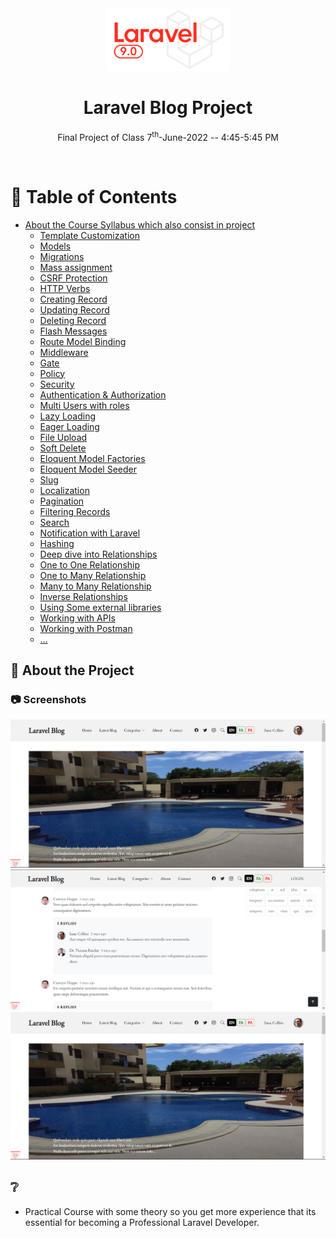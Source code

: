 <div align="center">

  <img src="public/Readme/laravel9.png" alt="logo" width="200" height="auto" />
  <h1>Laravel Blog Project</h1>
  
  <p>
    Final Project of Class 7<sup>th</sup>-June-2022 -- 4:45-5:45 PM
  </p>
   
</div>

<br />

<!-- Table of Contents -->

# :notebook_with_decorative_cover: Table of Contents

-   [About the Course Syllabus which also consist in project](#star2-about-the-project)
    -   [Template Customization](#camera-screenshots)
    -   [Models](#space_invader-tech-stack)
    -   [Migrations](#dart-features)
    -   [Mass assignment](#art-color-reference)
    -   [CSRF Protection](#key-environment-variables)
    -   [HTTP Verbs](#key-environment-variables)
    -   [Creating Record](#key-environment-variables)
    -   [Updating Record](#key-environment-variables)
    -   [Deleting Record](#key-environment-variables)
    -   [Flash Messages](#key-environment-variables)
    -   [Route Model Binding](#key-environment-variables)
    -   [Middleware](#key-environment-variables)
    -   [Gate](#key-environment-variables)
    -   [Policy](#key-environment-variables)
    -   [Security](#key-environment-variables)
    -   [Authentication & Authorization](#key-environment-variables)
    -   [Multi Users with roles](#key-environment-variables)
    -   [Lazy Loading](#key-environment-variables)
    -   [Eager Loading](#key-environment-variables)
    -   [File Upload](#key-environment-variables)
    -   [Soft Delete](#key-environment-variables)
    -   [Eloquent Model Factories](#key-environment-variables)
    -   [Eloquent Model Seeder](#key-environment-variables)
    -   [Slug](#key-environment-variables)
    -   [Localization](#key-environment-variables)
    -   [Pagination](#key-environment-variables)
    -   [Filtering Records](#key-environment-variables)
    -   [Search](#key-environment-variables)
    -   [Notification with Laravel](#key-environment-variables)
    -   [Hashing](#key-environment-variables)
    -   [Deep dive into Relationships](#key-environment-variables)
    -   [One to One Relationship](#key-environment-variables)
    -   [One to Many Relationship](#key-environment-variables)
    -   [Many to Many Relationship](#key-environment-variables)
    -   [Inverse Relationships](#key-environment-variables)
    -   [Using Some external libraries](#key-environment-variables)
    -   [Working with APIs](#key-environment-variables)
    -   [Working with Postman](#key-environment-variables)
    -   [...](#key-environment-variables)
    <!-- About the Project -->

## :star2: About the Project

<!-- Screenshots -->

### :camera: Screenshots

<div align="center"> 
  <img src="public/Readme/landing.png" alt="screenshot" />
</div>
<div align="center"> 
  <img src="public/Readme/comment and replies.png" alt="screenshot" />
</div>
<div align="center"> 
  <img src="public/Readme/landing.png" alt="screenshot" />
</div>

<!-- FAQ -->

## :grey_question:

-   Practical Course with some theory so you get more experience that its essential for becoming a Professional Laravel Developer.
